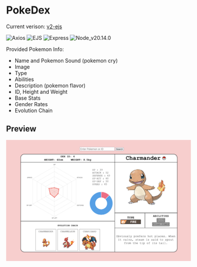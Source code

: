 # PokeDex
Current verison: [v2-ejs](https://github.com/dongaCS/pokedex/tree/main/v2-ejs)

![Axios](https://img.shields.io/badge/Axios-purple?logo=axios)
![EJS](https://img.shields.io/badge/EJS-blue?logo=ejs&logoColor=white)
![Express](https://img.shields.io/badge/Express-%23404d59?logo=express&logoColor=%2361DAFB)
![Node_v20.14.0](https://img.shields.io/badge/Node_v20.14.0-green?logo=node.js&logoColor=white)

Provided Pokemon Info:
- Name and Pokemon Sound (pokemon cry)
- Image
- Type
- Abilities
- Description (pokemon flavor)
- ID, Height and Weight
- Base Stats
- Gender Rates
- Evolution Chain

## Preview 
![preview](https://raw.githubusercontent.com/dongaCS/pokedex/main/v2-ejs/preview.png)
